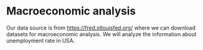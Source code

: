 # Macroeconomic analysis

Our data source is from https://fred.stlouisfed.org/ where we can download datasets for macroeconomic analysis.
We will analyze the information about unemployment rate in USA.    

